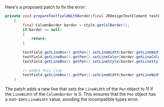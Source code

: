 Here's a proposed patch to fix the error:
```java
private void prepareTextfieldWithBorder(final JRDesignTextElement textField, final ColumnStyle style) {
	{
		final ColumnBorder border = style.getColBorder();
		if(border == null)
		{
			return;
		}
		
		textField.getLineBox().getPen().setLineWidth(border.getLineWidth());
		textField.getLineBox().getPen().setLineColor(border.getLineColor());
		textField.getLineBox().getPen().setLineStyle(border.getLineStyle().getLineStyleEnum());
		
		// Added this line
		textField.getLineBox().getPen().setLineWidth(border.getLineWidth() == 0 ? 1f : border.getLineWidth());
	}
```
The patch adds a new line that sets the `LineWidth` of the `Pen` object to 1f if the `LineWidth` of the `ColumnBorder` is 0. This ensures that the `Pen` object has a non-zero `LineWidth` value, avoiding the incompatible types error.